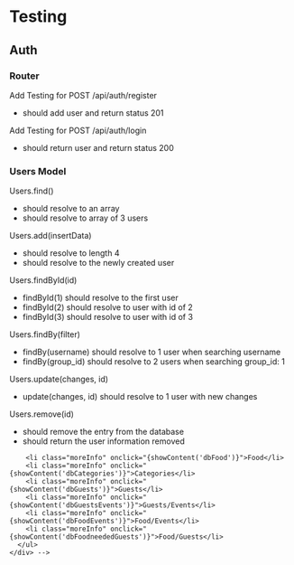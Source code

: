 # Testing

## Auth

### Router

Add Testing for POST /api/auth/register
- should add user and return status 201

Add Testing for POST /api/auth/login
- should return user and return status 200

### Users Model

Users.find()
- should resolve to an array
- should resolve to array of 3 users

Users.add(insertData)
- should resolve to length 4
- should resolve to the newly created user

Users.findById(id)
- findById(1) should resolve to the first user
- findById(2) should resolve to user with id of 2
- findById(3) should resolve to user with id of 3

Users.findBy(filter)
- findBy(username) should resolve to 1 user when searching username
- findBy(group_id) should resolve to 2 users when searching group_id: 1

Users.update(changes, id)
- update(changes, id) should resolve to 1 user with new changes

Users.remove(id)
- should remove the entry from the database
- should return the user information removed

<!-- 

      <h3 class="moreInfo" onclick="{showContent('eventEndpoints')}">Event Endpoints</h3>
      <div id="eventEndpoints" class="hid">
        
        <h4 class="moreInfo" onclick="{showContent('getEndpoints')}">Get</h4>
        <div id="getEndpoints" class="hid">
        <ul>
          <li class="moreInfo" onclick="{showContent('getEvents')}">Get All Events - Simple</li>
          <li class="moreInfo" onclick="{showContent('getAllEvents')}">Get All Events - Detailed</li>
          <li class="moreInfo" onclick="{showContent('getEvent')}">Get Event</li>
          <li class="moreInfo" onclick="{showContent('getGuestsbyEvent')}">Get Guests by Event</li>
          <li class="moreInfo" onclick="{showContent('getGuests')}">Get all Guests</li>
          <li class="moreInfo" onclick="{showContent('getGuest')}">Get Guest by ID</li>
          <li class="moreInfo" onclick="{showContent('getFoodNeeded')}">Get Food Needed for Event</li>
          <li class="moreInfo" onclick="{showContent('getBringingbyGuest')}">Get Guest Bringing Item</li> 
          <li class="moreInfo" onclick="{showContent('getFood')}">Get Food</li>
          <li class="moreInfo" onclick="{showContent('getFoodbyID')}">Get Food by ID</li>
          <li class="moreInfo" onclick="{showContent('getCategories')}">Get Categories</li>
          <li class="moreInfo" onclick="{showContent('getCategory')}">Get Category</li>
        </ul>
        </div>
        
        <h4 class="moreInfo" onclick="{showContent('addEndpoints')}">Add</h4>
        <div id="addEndpoints" class="hid">
        <ul>
          <li class="moreInfo" onclick="{showContent('addEvent')}">Add Event</li>
          <li class="moreInfo" onclick="{showContent('addGuest')}">Add Guest</li>
          <li class="moreInfo" onclick="{showContent('addGuest')}">Add Guest to an Event</li>
          <li class="moreInfo" onclick="{showContent('addFoodNeeded')}">Add Food Needed for Event</li>
          <li class="moreInfo" onclick="{showContent('addBringing')}">Add Guest Bringing Item</li> 
          <li class="moreInfo" onclick="{showContent('addFood')}">Add Food</li>
          <li class="moreInfo" onclick="{showContent('addCategory')}">Add Category</li>
        </ul>
        </div>
        
        <h4 class="moreInfo" onclick="{showContent('updateEndpoints')}">Update</h4>
        <div id="updateEndpoints" class="hid">
        <ul>
          <li class="moreInfo" onclick="{showContent('updateEvent')}">Update Event</li>
          <li class="moreInfo" onclick="{showContent('updateGuest')}">Update Guest</li>
          <li class="moreInfo" onclick="{showContent('updateFoodNeeded')}">Update Food Needed for Event</li>
          <li class="moreInfo" onclick="{showContent('updateBringing')}">Update Guest Bringing Item</li>
          <li class="moreInfo" onclick="{showContent('updateFood')}">Update Food</li>
          <li class="moreInfo" onclick="{showContent('updateCategory')}">Update Category</li>
        </ul>
        </div>
        
        <h4 class="moreInfo" onclick="{showContent('deleteEndpoints')}">Delete</h4>
        <div id="deleteEndpoints" class="hid">
        <ul>
          <li class="moreInfo" onclick="{showContent('deleteEvent')}">Delete Event</li>
          <li class="moreInfo" onclick="{showContent('deleteGuest')}">Add Guest</li>
          <li class="moreInfo" onclick="{showContent('removeGuestfromEvent')}">Remove Guest from an Event</li>
          <li class="moreInfo" onclick="{showContent('removeFoodNeeded')}">Remove Food Needed for Event</li>
          <li class="moreInfo" onclick="{showContent('deleteFood')}">Delete Food</li>
          <li class="moreInfo" onclick="{showContent('deleteCategory')}">Delete Category</li>
        </ul>
      </div>
      
    </div>
    
    <h2 class="moreInfo" onclick="{showContent('database')}">Database Structure</h2>
    <div id="database" class="hid">
      <ul>
        <li class="moreInfo" onclick="{showContent('dbUsers')}">User</li>
        <li class="moreInfo" onclick="{showContent('dbGroups')}">Groups</li>
        <li class="moreInfo" onclick="{showContent('dbEvents')}">Event</li>
        <!-- <li class="moreInfo" onclick="{showContent('dbLocations')}">Locations</li> -->
        <li class="moreInfo" onclick="{showContent('dbFood')}">Food</li>
        <li class="moreInfo" onclick="{showContent('dbCategories')}">Categories</li>
        <li class="moreInfo" onclick="{showContent('dbGuests')}">Guests</li>
        <li class="moreInfo" onclick="{showContent('dbGuestsEvents')}">Guests/Events</li>
        <li class="moreInfo" onclick="{showContent('dbFoodEvents')}">Food/Events</li>
        <li class="moreInfo" onclick="{showContent('dbFoodneededGuests')}">Food/Guests</li>
      </ul>
    </div> -->